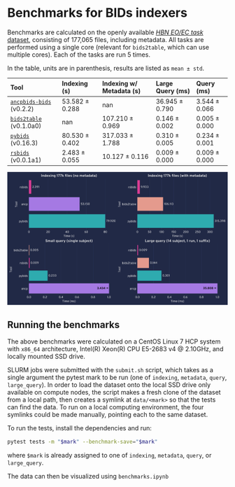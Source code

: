 # Benchmarks for BIDs indexers

Benchmarks are calculated on the openly available [_HBN EO/EC task_ dataset](https://openneuro.org/datasets/ds004186/versions/2.0.0), consisting of 177,065 files, including metadata. All tasks are performed using a single core (relevant for `bids2table`, which can use multiple cores). Each of the tasks are run 5 times.

In the table, units are in parenthesis, results are listed as `mean ± std`.


| Tool                                                                      | Indexing (s)   | Indexing w/ Metadata (s)   | Large Query (ms)   | Query (ms)    |
|:--------------------------------------------------------------------------|:---------------|:---------------------------|:-------------------|:--------------|
| [`ancpbids-bids`](https://github.com/ANCPLabOldenburg/ancp-bids) (v0.2.2) | 53.582 ± 0.288 | nan                        | 36.945 ± 0.790     | 3.544 ± 0.066 |
| [`bids2table`](https://github.com/cmi-dair/bids2table) (v0.1.0a0)         | nan            | 107.210 ± 0.969            | 0.146 ± 0.002      | 0.005 ± 0.000 |
| [`pybids`](https://github.com/bids-standard/pybids) (v0.16.3)             | 80.530 ± 0.402 | 317.033 ± 1.788            | 0.310 ± 0.005      | 0.234 ± 0.001 |
| [`rsbids`](https://github.com/pvandyken/rsbids) (v0.0.1a1)                | 2.483 ± 0.055  | 10.127 ± 0.116             | 0.009 ± 0.000      | 0.009 ± 0.000 |

![Benchmarks for rsbids](assets/benchmarks.png)

## Running the benchmarks

The above benchmarks were calculated on a CentOS Linux 7 HCP system with `x86_64` architecture, Intel(R) Xeon(R) CPU E5-2683 v4 @ 2.10GHz, and locally mounted SSD drive.

SLURM jobs were submitted with the `submit.sh` script, which takes as a single argument the pytest mark to be run (one of `indexing`, `metadata`, `query`, `large_query`). In order to load the dataset onto the local SSD drive only available on compute nodes, the script makes a fresh clone of the dataset from a local path, then creates a symlink at `data/<mark>` so that the tests can find the data. To run on a local computing environment, the four symlinks could be made manually, pointing each to the same dataset.

To run the tests, install the dependencies and run:

```sh
pytest tests -m "$mark" --benchmark-save="$mark"
```

where `$mark` is already assigned to one of `indexing`, `metadata`, `query`, or `large_query`.

The data can then be visualized using `benchmarks.ipynb`
